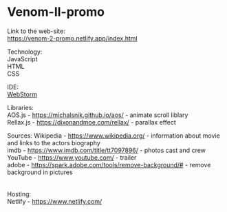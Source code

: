 # Venom-II-promo
Link to the web-site:<br/>
https://venom-2-promo.netlify.app/index.html

Technology:<br/>
JavaScript<br/>
HTML<br/>
CSS<br/>

IDE:<br/>
[WebStorm](https://www.jetbrains.com/webstorm/)

Libraries:<br/>
AOS.js - https://michalsnik.github.io/aos/ - animate scroll liblary
<br/>
Rellax.js - https://dixonandmoe.com/rellax/ - parallax effect

Sources:
Wikipedia - https://www.wikipedia.org/ - information about movie and links to the actors biography <br/>
imdb - https://www.imdb.com/title/tt7097896/ - photos cast and crew <br/>
YouTube - https://www.youtube.com/ - trailer <br/>
adobe - https://spark.adobe.com/tools/remove-background/# - remove background in pictures <br/>
<br/><br/>
Hosting:<br/>
Netlify - https://www.netlify.com/
